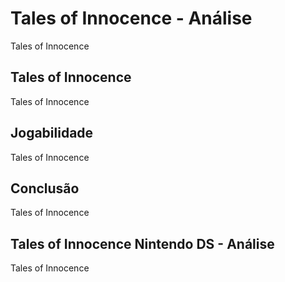 ---
---

# Tales of Innocence - Análise

Tales of Innocence

## Tales of Innocence

Tales of Innocence

## Jogabilidade

Tales of Innocence

## Conclusão

Tales of Innocence

## Tales of Innocence Nintendo DS - Análise

Tales of Innocence
